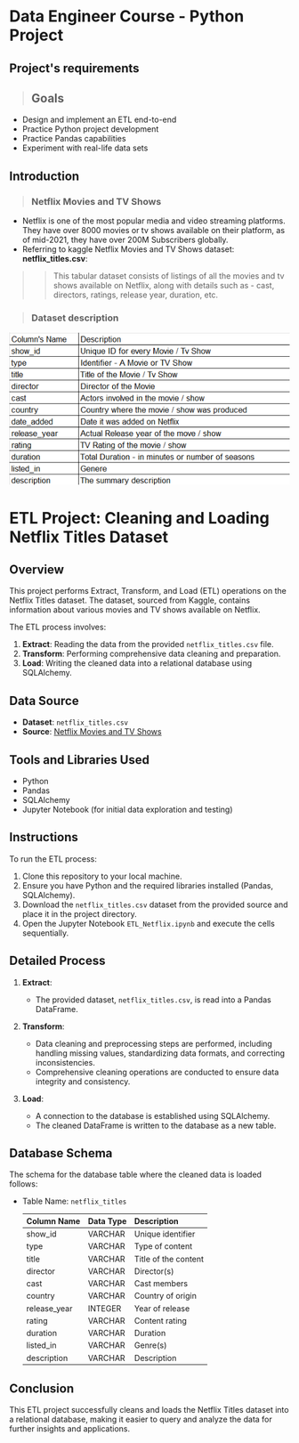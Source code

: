# Data Engineer Course - Python Project

## Project's requirements
> ## Goals
* Design and implement an ETL end-to-end
* Practice Python project development
* Practice Pandas capabilities
* Experiment with real-life data sets

## Introduction

> ### Netflix Movies and TV Shows
* Netflix is one of the most popular media and video streaming platforms. They have over 8000 movies or tv shows available on their platform, as of mid-2021, they have over 200M Subscribers globally.
* Referring to kaggle Netflix Movies and TV Shows dataset: **netflix_titles.csv**:
>> This tabular dataset consists of listings of all the movies and tv shows available on Netflix, along with details such as - cast, directors, ratings, release year, duration, etc.

> ### Dataset description

![image](https://github.com/ereiss/data_engineer_python_project/blob/main/artifacts/netflix_dataset_description.png)

# ETL Project: Cleaning and Loading Netflix Titles Dataset

## Overview

This project performs Extract, Transform, and Load (ETL) operations on the Netflix Titles dataset. The dataset, sourced from Kaggle, contains information about various movies and TV shows available on Netflix.

The ETL process involves:

1. **Extract**: Reading the data from the provided `netflix_titles.csv` file.
2. **Transform**: Performing comprehensive data cleaning and preparation.
3. **Load**: Writing the cleaned data into a relational database using SQLAlchemy.

## Data Source

- **Dataset**: `netflix_titles.csv`
- **Source**: [Netflix Movies and TV Shows](https://www.kaggle.com/shivamb/netflix-shows)

## Tools and Libraries Used

- Python
- Pandas
- SQLAlchemy
- Jupyter Notebook (for initial data exploration and testing)

## Instructions

To run the ETL process:

1. Clone this repository to your local machine.
2. Ensure you have Python and the required libraries installed (Pandas, SQLAlchemy).
3. Download the `netflix_titles.csv` dataset from the provided source and place it in the project directory.
4. Open the Jupyter Notebook `ETL_Netflix.ipynb` and execute the cells sequentially.

## Detailed Process

1. **Extract**:
   - The provided dataset, `netflix_titles.csv`, is read into a Pandas DataFrame.

2. **Transform**:
   - Data cleaning and preprocessing steps are performed, including handling missing values, standardizing data formats, and correcting inconsistencies.
   - Comprehensive cleaning operations are conducted to ensure data integrity and consistency.

3. **Load**:
   - A connection to the database is established using SQLAlchemy.
   - The cleaned DataFrame is written to the database as a new table.

## Database Schema

The schema for the database table where the cleaned data is loaded follows:

- Table Name: `netflix_titles`
  
  | Column Name   | Data Type | Description          |
  |---------------|-----------|----------------------|
  | show_id       | VARCHAR   | Unique identifier    |
  | type          | VARCHAR   | Type of content      |
  | title         | VARCHAR   | Title of the content |
  | director      | VARCHAR   | Director(s)          |
  | cast          | VARCHAR   | Cast members         |
  | country       | VARCHAR   | Country of origin    |
  | release_year  | INTEGER   | Year of release      |
  | rating        | VARCHAR   | Content rating       |
  | duration      | VARCHAR   | Duration             |
  | listed_in     | VARCHAR   | Genre(s)             |
  | description   | VARCHAR   | Description          |

## Conclusion

This ETL project successfully cleans and loads the Netflix Titles dataset into a relational database, making it easier to query and analyze the data for further insights and applications.







